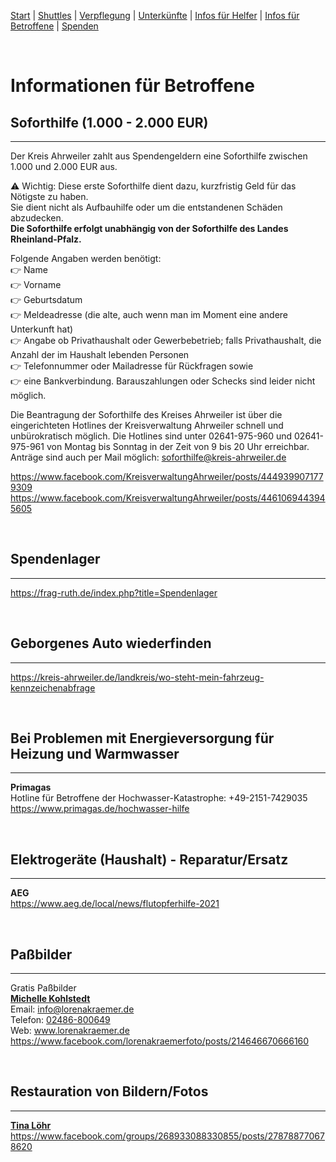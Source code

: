 [Start](./index.md) | [Shuttles](./shuttles.md) | [Verpflegung](catering.md) | [Unterkünfte](accomodations.md) | [Infos für Helfer](./links.volunters.md) | [Infos für Betroffene](./links.victims.md) | [Spenden](./donations.md)

<br/>

# Informationen für Betroffene

## Soforthilfe (1.000 - 2.000 EUR)
---
Der Kreis Ahrweiler zahlt aus Spendengeldern eine Soforthilfe zwischen 1.000 und 2.000 EUR aus. 


⚠ Wichtig: Diese erste Soforthilfe dient dazu, kurzfristig Geld für das Nötigste zu haben.  
Sie dient nicht als Aufbauhilfe oder um die entstandenen Schäden abzudecken.  
**Die Soforthilfe erfolgt unabhängig von der Soforthilfe des Landes Rheinland-Pfalz.**  

Folgende Angaben werden benötigt:  
👉 Name  
👉 Vorname  
👉 Geburtsdatum  
👉 Meldeadresse (die alte, auch wenn man im Moment eine andere Unterkunft hat)  
👉 Angabe ob Privathaushalt oder Gewerbebetrieb; falls Privathaushalt, die Anzahl der im Haushalt lebenden Personen  
👉 Telefonnummer oder Mailadresse für Rückfragen sowie  
👉 eine Bankverbindung. Barauszahlungen oder Schecks sind leider nicht möglich. 

Die Beantragung der Soforthilfe des Kreises Ahrweiler ist über die eingerichteten Hotlines der
Kreisverwaltung Ahrweiler schnell und unbürokratisch möglich. Die Hotlines sind unter 02641-975-960 und
02641-975-961 von Montag bis Sonntag in der Zeit von 9 bis 20 Uhr erreichbar. Anträge sind auch per Mail
möglich: soforthilfe@kreis-ahrweiler.de

<https://www.facebook.com/KreisverwaltungAhrweiler/posts/4449399071779309>  
<https://www.facebook.com/KreisverwaltungAhrweiler/posts/4461069443945605>

<br/>

## Spendenlager
---
<https://frag-ruth.de/index.php?title=Spendenlager>

<br/>

## Geborgenes Auto wiederfinden
---
<https://kreis-ahrweiler.de/landkreis/wo-steht-mein-fahrzeug-kennzeichenabfrage>

<br/>

## Bei Problemen mit Energieversorgung für Heizung und Warmwasser
---
**Primagas**  
Hotline für Betroffene der Hochwasser-Katastrophe: +49-2151-7429035  
<https://www.primagas.de/hochwasser-hilfe>

<br/>

## Elektrogeräte (Haushalt) - Reparatur/Ersatz
---
**AEG**  
<https://www.aeg.de/local/news/flutopferhilfe-2021>

<br/>

## Paßbilder
---
Gratis Paßbilder  
**[Michelle Kohlstedt](https://www.facebook.com/groups/268933088330855/user/595026891/)**  
Email: info@lorenakraemer.de  
Telefon: [02486-800649](tel:+492486800649)  
Web: www.lorenakraemer.de  
<https://www.facebook.com/lorenakraemerfoto/posts/214646670666160>

<br/>

## Restauration von Bildern/Fotos
---
**[Tina Löhr](https://www.facebook.com/groups/268933088330855/user/1628523698/)**  
<https://www.facebook.com/groups/268933088330855/posts/278788770678620>
